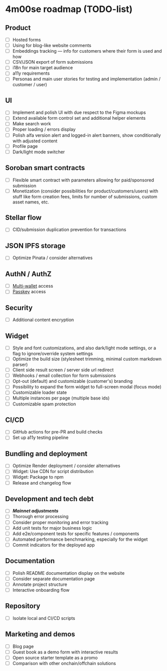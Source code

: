 # 4m00se roadmap (TODO-list)

## Product

- [ ] Hosted forms
- [ ] Using for blog-like website comments
- [ ] Embeddings tracking — info for customers where their form is used and how
- [ ] CSV/JSON export of form submissions
- [ ] i18n for main target audience
- [ ] a11y requirements
- [ ] Personas and main user stories for testing and implementation (admin / customer / user)

## UI

- [ ] Implement and polish UI with due respect to the Figma mockups
- [ ] Extend available form control set and additional helper elements
- [ ] Make search work
- [ ] Proper loading / errors display
- [ ] Polish alfa version alert and logged-in alert banners, show conditionally with adjusted content
- [ ] Profile page
- [ ] Dark/light mode switcher

## Soroban smart contracts

- [ ] Flexible smart contract with parameters allowing for paid/sponsored submission
- [ ] Monetization (consider possibilities for product/customers/users) with stuff like form creation fees, limits for number of submissions, custom asset names, etc.

## Stellar flow

- [ ] CID/submission duplication prevention for transactions

## JSON IPFS storage

- [ ] Optimize Pinata / consider alternatives

## AuthN / AuthZ

- [ ] [Multi-wallet](https://stellarwalletskit.dev/) access
- [ ] [Passkey](https://kalepail.com/blockchain/the-passkey-powered-future-of-web3) access

## Security

- [ ] Additional content encryption

## Widget

- [ ] Style and font customizations, and also dark/light mode settings, or a flag to ignore/override system settings
- [ ] Optimize the build size (stylesheet trimming, minimal custom markdown parser)
- [ ] Client side result screen / server side url redirect
- [ ] Webhooks / email collection for form submissions
- [ ] Opt-out (default) and customizable (customer's) branding
- [ ] Possibility to expand the form widget to full-screen modal (focus mode)
- [ ] Customizable loader state
- [ ] Multiple instances per page (multiple base ids)
- [ ] Customizable spam protection

## CI/CD

- [ ] GitHub actions for pre-PR and build checks
- [ ] Set up a11y testing pipeline

## Bundling and deployment

- [ ] Optimize Render deployment / consider alternatives
- [ ] Widget: Use CDN for script distribution
- [ ] Widget: Package to npm
- [ ] Release and changelog flow

## Development and tech debt

- [ ] **_Mainnet adjustments_**
- [ ] Thorough error processing
- [ ] Consider proper monitoring and error tracking
- [ ] Add unit tests for major business logic
- [ ] Add e2e/component tests for specific features / components
- [ ] Automated performance benchmarking, especially for the widget
- [ ] Commit indicators for the deployed app

## Documentation

- [ ] Polish README documentation display on the website
- [ ] Consider separate documentation page
- [ ] Annotate project structure
- [ ] Interactive onboarding flow

## Repository

- [ ] Isolate local and CI/CD scripts

## Marketing and demos

- [ ] Blog page
- [ ] Guest book as a demo form with interactive results
- [ ] Open source starter template as a promo
- [ ] Comparison with other onchain/offchain solutions
